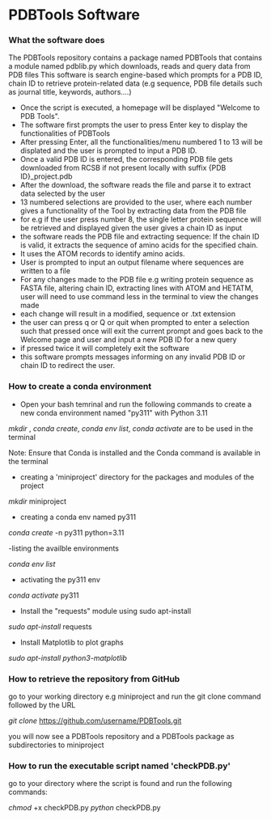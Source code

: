 # PDBTools Software


### What the software does 
The PDBTools repository contains a package named PDBTools that contains a module named pdblib.py which downloads, reads and query data from PDB files
This software is search engine-based which prompts for a PDB ID, chain ID to retrieve protein-related data (e.g sequence, PDB file details such as journal title, keywords, authors....) 

- Once the script is executed, a homepage will be displayed "Welcome to PDB Tools".
- The software first prompts the user to press Enter key to display the functionalities of PDBTools
- After pressing Enter, all the functionalities/menu numbered 1 to 13 will be displated and the user is prompted to input a PDB ID.
- Once a valid PDB ID is entered, the corresponding PDB file gets downloaded from RCSB if not present locally with suffix {PDB ID}_project.pdb
- After the download, the software reads the file and parse it to extract data selected by the user
- 13 numbered selections are provided to the user, where each number gives a functionality of the Tool by extracting data from the PDB file
- for e.g if the user press number 8, the single letter protein sequence will be retrieved and displayed given the user gives a chain ID as input
- the software reads the PDB file and extracting sequence: If the chain ID is valid, it extracts the sequence of amino acids for the specified chain.
- It uses the ATOM records to identify amino acids.
- User is prompted to input an output filename where sequences are written to a file
- For any changes made to the PDB file e.g writing protein sequence as FASTA file, altering chain ID, extracting lines with ATOM and HETATM, user will need to use command less in the terminal to view the changes made
- each change will result in a modified, sequence or .txt extension 
- the user can press q or Q or quit when prompted to enter a selection such that pressed once will exit the current prompt and goes back to the Welcome page and user and input a new PDB ID for a new query
- if pressed twice it will completely exit the software
- this software prompts messages informing on any invalid PDB ID or chain ID to redirect the user.


### How to create a conda environment 
- Open your bash temrinal and run the following commands to create a new conda environment named "py311" with Python 3.11

*mkdir* , *conda create*, *conda env list*, *conda activate* are to be used in the terminal

Note: Ensure that Conda is installed and the Conda command is available in the terminal 

- creating a 'miniproject' directory for the packages and modules of the project 

*mkdir* miniproject  

- creating a conda env named py311
  
*conda create* -n py311 python=3.11

-listing the availble environments 

*conda env list*

- activating the py311 env

*conda activate* py311
 
- Install the "requests" module using sudo apt-install

*sudo apt-install* requests

- Install Matplotlib to plot graphs

*sudo apt-install python3-matplotlib*

### How to retrieve the repository from GitHub
go to your working directory e.g miniproject and run the git clone command followed by the URL

*git clone* https://github.com/username/PDBTools.git 

you will now see a PDBTools repository and a PDBTools package as subdirectories to miniproject 

### How to run the executable script named 'checkPDB.py'
go to your directory where the script is found and run the following commands:

*chmod* +x checkPDB.py 
*python* checkPDB.py 
